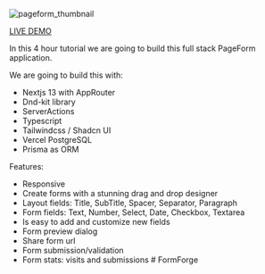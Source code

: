 ![pageform_thumbnail](https://github.com/Kliton/yt_pageform/assets/10452377/610b5935-5afd-4126-9dfd-a7064e18a0db)

[LIVE DEMO](https://yt-pageform.vercel.app/)

In this 4 hour tutorial we are going to build this full stack PageForm application.

We are going to build this with:
- Nextjs 13  with AppRouter
- Dnd-kit library
- ServerActions
- Typescript
- Tailwindcss / Shadcn UI
- Vercel PostgreSQL
- Prisma as ORM

Features: 
- Responsive
- Create forms with a stunning drag and drop designer
- Layout fields: Title, SubTitle, Spacer, Separator, Paragraph
- Form fields: Text, Number, Select, Date, Checkbox, Textarea
- Is easy to add and customize new fields
- Form preview dialog
- Share form url
- Form submission/validation
- Form stats: visits and submissions
#   F o r m F o r g e 
 
 
